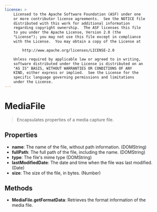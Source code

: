 ```yaml
---
license: >
    Licensed to the Apache Software Foundation (ASF) under one
    or more contributor license agreements.  See the NOTICE file
    distributed with this work for additional information
    regarding copyright ownership.  The ASF licenses this file
    to you under the Apache License, Version 2.0 (the
    "License"); you may not use this file except in compliance
    with the License.  You may obtain a copy of the License at

        http://www.apache.org/licenses/LICENSE-2.0

    Unless required by applicable law or agreed to in writing,
    software distributed under the License is distributed on an
    "AS IS" BASIS, WITHOUT WARRANTIES OR CONDITIONS OF ANY
    KIND, either express or implied.  See the License for the
    specific language governing permissions and limitations
    under the License.
---
```


MediaFile
=========

> Encapsulates properties of a media capture file.

Properties
----------

- __name__: The name of the file, without path information. (DOMString)
- __fullPath__: The full path of the file, including the name. (DOMString)
- __type__: The file's mime type (DOMString)
- __lastModifiedDate__: The date and time when the file was last modified. (Date)
- __size__: The size of the file, in bytes. (Number)

Methods
-------

- __MediaFile.getFormatData__: Retrieves the format information of the media file.
